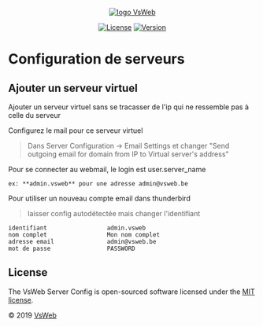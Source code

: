 <p align="center">
    <a href="https://vsweb.be"><img src="https://vsweb.be/userfiles/images/14548837631453228685logo.png" alt="logo VsWeb"></a>
</p>

<p align="center">
    <a href="https://opensource.org/licenses/MIT" target="_blank"><img src="https://img.shields.io/badge/License-MIT-yellow.svg" alt="License"></a>
    <a href="https://github.com/jul6art/symfony-skeleton" target="_blank"><img src="https://img.shields.io/static/v1?label=stable&message=v1&color=success" alt="Version"></a>
</p>

Configuration de serveurs
=========================
Ajouter un serveur virtuel
--------------------------

Ajouter un serveur virtuel sans se tracasser de l'ip qui ne ressemble pas à celle du serveur

Configurez le mail pour ce serveur virtuel

> Dans Server Configuration -> Email Settings et changer "Send outgoing email for domain from IP to Virtual server's address"

Pour se connecter au webmail, le login est user.server_name

    ex: **admin.vsweb** pour une adresse admin@vsweb.be

Pour utiliser un nouveau compte email dans thunderbird 

> laisser config autodétectée mais changer l'identifiant

    identifiant                 admin.vsweb
    nom complet                 Mon nom complet
    adresse email               admin@vsweb.be
    mot de passe                PASSWORD


License
-------

The VsWeb Server Config is open-sourced software licensed under the [MIT license](https://opensource.org/licenses/MIT).

&copy; 2019 [VsWeb](https://vsweb.be)